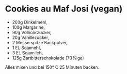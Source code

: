 ﻿# Cookies au Maf Josi (vegan)

- 200g Dinkelmehl,
- 100g Margarine,
- 90g Vollrohrzucker,
- 20g Vanillezucker,
- 2 Messerspitze Backpulver,
- 1 EL Sojamehl,
- 3 EL Sojamilch,
- 125g Zartbitterschokolade (70%ige)

Alles mixen und bei 150° C 25 Minuten backen.

